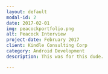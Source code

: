 ```yaml
---
layout: default
modal-id: 2
date: 2017-02-01
img: peacockportfolio.png
alt: Peacock Interview
project-date: February 2017
client: Kindle Consulting Corp
category: Android Development
description: This was for this dude.

---
```

